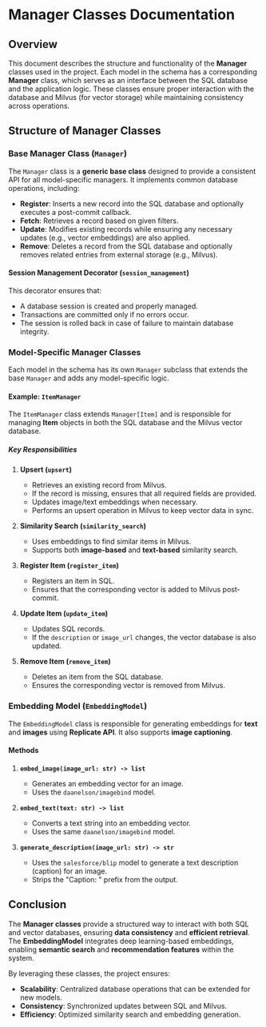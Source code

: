 # Manager Classes Documentation

## Overview
This document describes the structure and functionality of the **Manager** classes used in the project. Each model in the schema has a corresponding **Manager** class, which serves as an interface between the SQL database and the application logic. These classes ensure proper interaction with the database and Milvus (for vector storage) while maintaining consistency across operations.

## Structure of Manager Classes

### **Base Manager Class (`Manager`)**
The `Manager` class is a **generic base class** designed to provide a consistent API for all model-specific managers. It implements common database operations, including:

- **Register**: Inserts a new record into the SQL database and optionally executes a post-commit callback.
- **Fetch**: Retrieves a record based on given filters.
- **Update**: Modifies existing records while ensuring any necessary updates (e.g., vector embeddings) are also applied.
- **Remove**: Deletes a record from the SQL database and optionally removes related entries from external storage (e.g., Milvus).

#### **Session Management Decorator (`session_management`)**
This decorator ensures that:
- A database session is created and properly managed.
- Transactions are committed only if no errors occur.
- The session is rolled back in case of failure to maintain database integrity.

### **Model-Specific Manager Classes**
Each model in the schema has its own `Manager` subclass that extends the base `Manager` and adds any model-specific logic.

#### **Example: `ItemManager`**
The `ItemManager` class extends `Manager[Item]` and is responsible for managing **Item** objects in both the SQL database and the Milvus vector database.

##### **Key Responsibilities**
1. **Upsert (`upsert`)**
   - Retrieves an existing record from Milvus.
   - If the record is missing, ensures that all required fields are provided.
   - Updates image/text embeddings when necessary.
   - Performs an upsert operation in Milvus to keep vector data in sync.

2. **Similarity Search (`similarity_search`)**
   - Uses embeddings to find similar items in Milvus.
   - Supports both **image-based** and **text-based** similarity search.

3. **Register Item (`register_item`)**
   - Registers an item in SQL.
   - Ensures that the corresponding vector is added to Milvus post-commit.

4. **Update Item (`update_item`)**
   - Updates SQL records.
   - If the `description` or `image_url` changes, the vector database is also updated.

5. **Remove Item (`remove_item`)**
   - Deletes an item from the SQL database.
   - Ensures the corresponding vector is removed from Milvus.

### **Embedding Model (`EmbeddingModel`)**
The `EmbeddingModel` class is responsible for generating embeddings for **text** and **images** using **Replicate API**. It also supports **image captioning**.

#### **Methods**
1. **`embed_image(image_url: str) -> list`**
   - Generates an embedding vector for an image.
   - Uses the `daanelson/imagebind` model.

2. **`embed_text(text: str) -> list`**
   - Converts a text string into an embedding vector.
   - Uses the same `daanelson/imagebind` model.

3. **`generate_description(image_url: str) -> str`**
   - Uses the `salesforce/blip` model to generate a text description (caption) for an image.
   - Strips the "Caption: " prefix from the output.

## **Conclusion**
The **Manager classes** provide a structured way to interact with both SQL and vector databases, ensuring **data consistency** and **efficient retrieval**. The **EmbeddingModel** integrates deep learning-based embeddings, enabling **semantic search** and **recommendation features** within the system.

By leveraging these classes, the project ensures:
- **Scalability**: Centralized database operations that can be extended for new models.
- **Consistency**: Synchronized updates between SQL and Milvus.
- **Efficiency**: Optimized similarity search and embedding generation.
